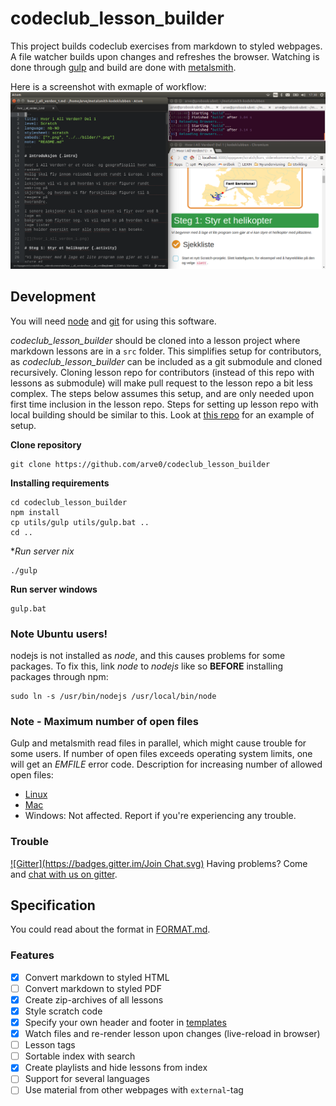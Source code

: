 # codeclub_lesson_builder
This project builds codeclub exercises from markdown to styled webpages. A file
watcher builds upon changes and refreshes the browser. Watching is done through
[gulp](//gulpjs.com) and build are done with [metalsmith](//metalsmith.io).

Here is a screenshot with exmaple of workflow:
![](assets/img/workflow.png)

## Development
You will need [node](//nodejs.org) and
[git](//help.github.com/articles/set-up-git/) for using this software.

*codeclub_lesson_builder* should be cloned into a lesson project where markdown
lessons are in a `src` folder. This simplifies setup for contributors, as
*codeclub_lesson_builder* can be included as a git submodule and cloned
recursively. Cloning lesson repo for contributors (instead of this repo with
lessons as submodule) will make pull request to the lesson repo a bit less
complex. The steps below assumes this setup, and are only needed upon first
time inclusion in the lesson repo. Steps for setting up lesson repo with
local building should be similar to this. Look at
[this repo](https://github.com/arve0/example_lessons) for an example of setup.

**Clone repository**
```
git clone https://github.com/arve0/codeclub_lesson_builder
```

**Installing requirements**
```
cd codeclub_lesson_builder
npm install
cp utils/gulp utils/gulp.bat ..
cd ..
```

**Run server *nix**
```
./gulp
```

**Run server windows**
```
gulp.bat
```

### Note Ubuntu users!
nodejs is not installed as *node*, and this causes problems for some packages.
To fix this, link *node* to *nodejs* like so **BEFORE** installing packages
through npm:
```
sudo ln -s /usr/bin/nodejs /usr/local/bin/node
```

### Note - Maximum number of open files
Gulp and metalsmith read files in parallel, which might cause trouble for some
users. If number of open files exceeds operating system limits, one will get
an *EMFILE* error code. Description for increasing number of allowed open files:

- [Linux](http://unix.stackexchange.com/questions/85457/how-to-circumvent-too-many-open-files-in-debian#answers)
- [Mac](http://superuser.com/questions/302754/increase-the-maximum-number-of-open-file-descriptors-in-snow-leopard#answers)
- Windows: Not affected. Report if you're experiencing any trouble.

### Trouble
[![Gitter](https://badges.gitter.im/Join Chat.svg)](https://gitter.im/arve0/codeclub_lesson_builder)
Having problems? Come and [chat with us on gitter](https://gitter.im/arve0/codeclub_lesson_builder).


## Specification
You could read about the format in [FORMAT.md](FORMAT.md).

### Features
- [x] Convert markdown to styled HTML
- [ ] Convert markdown to styled PDF
- [x] Create zip-archives of all lessons
- [x] Style scratch code
- [x] Specify your own header and footer in [templates](templates)
- [x] Watch files and re-render lesson upon changes (live-reload in browser)
- [ ] Lesson tags
- [ ] Sortable index with search
- [x] Create playlists and hide lessons from index
- [ ] Support for several languages
- [ ] Use material from other webpages with `external`-tag
